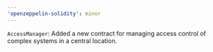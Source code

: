 ```yaml
---
'openzeppelin-solidity': minor
---
```


`AccessManager`: Added a new contract for managing access control of complex systems in a central location.
